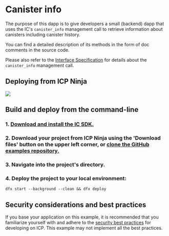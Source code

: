 # Canister info

The purpose of this dapp is to give developers a small (backend) dapp that uses the IC's `canister_info` management call to retrieve information about canisters including canister history.

You can find a detailed description of its methods in the form of doc comments in the source code.

Please also refer to the [Interface Specification](https://internetcomputer.org/docs/current/references/ic-interface-spec#ic-canister-info) for details about the `canister_info` management call.

## Deploying from ICP Ninja

[![](https://icp.ninja/assets/open.svg)](https://icp.ninja/editor?g=https://github.com/dfinity/examples/tree/master/rust/canister-info)

## Build and deploy from the command-line

### 1. [Download and install the IC SDK.](https://internetcomputer.org/docs/building-apps/getting-started/install)

### 2. Download your project from ICP Ninja using the 'Download files' button on the upper left corner, or [clone the GitHub examples repository.](https://github.com/dfinity/examples/)

### 3. Navigate into the project's directory.

### 4. Deploy the project to your local environment:

```
dfx start --background --clean && dfx deploy
```

## Security considerations and best practices

If you base your application on this example, it is recommended that you familiarize yourself with and adhere to the [security best practices](https://internetcomputer.org/docs/building-apps/security/overview) for developing on ICP. This example may not implement all the best practices.
